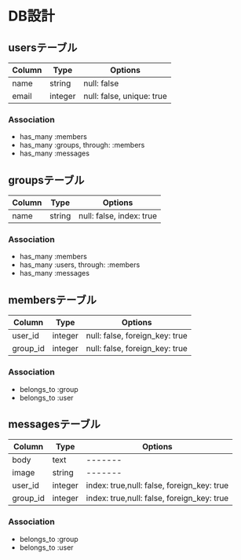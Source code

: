 # DB設計

## usersテーブル

|Column|Type|Options|
|------|----|-------|
|name|string|null: false|
|email|integer|null: false, unique: true|

### Association
-  has_many :members
-  has_many :groups, through: :members
-  has_many :messages

## groupsテーブル

|Column|Type|Options|
|------|----|-------|
|name|string|null: false, index: true|

### Association
-  has_many :members
-  has_many :users, through: :members
-  has_many :messages


## membersテーブル

|Column|Type|Options|
|------|----|-------|
|user_id|integer|null: false, foreign_key: true|
|group_id|integer|null: false, foreign_key: true|

### Association
- belongs_to :group
- belongs_to :user


## messagesテーブル

|Column|Type|Options|
|------|----|-------|
|body|text|-------|
|image|string|-------|
|user_id|integer|index: true,null: false, foreign_key: true|
|group_id|integer|index: true,null: false, foreign_key: true|

### Association
- belongs_to :group
- belongs_to :user
